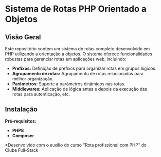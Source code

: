 # Sistema de Rotas PHP Orientado a Objetos

## Visão Geral

Este repositório contém um sistema de rotas completo desenvolvido em PHP utilizando a orientação a objetos. O sistema oferece funcionalidades robustas para gerenciar rotas em aplicações web, incluindo:

* **Prefixos:** Definição de prefixos para organizar rotas em grupos lógicos.
* **Agrupamento de rotas:** Agrupamento de rotas relacionadas para melhor organização.
* **Parâmetros:** Suporte a parâmetros dinâmicos nas rotas.
* **Middlewares:** Aplicação de lógica antes e depois da execução das rotas para autenticação, etc.

## Instalação

**Pré-requisitos:**
* **PHP8**
* **Composer**

*Desenvolvido com o auxilio do curso "Rota profissional com PHP" do Clube Full-Stack
